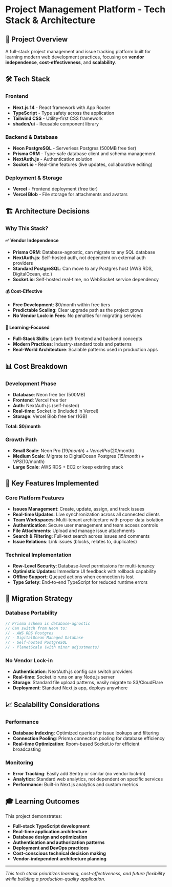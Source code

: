 # Project Management Platform - Tech Stack & Architecture

## 🎯 Project Overview

A full-stack project management and issue tracking platform built for learning modern web development practices, focusing on **vendor independence**, **cost-effectiveness**, and **scalability**.

## 🛠️ Tech Stack

### Frontend

- **Next.js 14** - React framework with App Router
- **TypeScript** - Type safety across the application
- **Tailwind CSS** - Utility-first CSS framework
- **shadcn/ui** - Reusable component library

### Backend & Database

- **Neon PostgreSQL** - Serverless Postgres (500MB free tier)
- **Prisma ORM** - Type-safe database client and schema management
- **NextAuth.js** - Authentication solution
- **Socket.io** - Real-time features (live updates, collaborative editing)

### Deployment & Storage

- **Vercel** - Frontend deployment (free tier)
- **Vercel Blob** - File storage for attachments and avatars

## 🏗️ Architecture Decisions

### Why This Stack?

#### ✅ **Vendor Independence**

- **Prisma ORM**: Database-agnostic, can migrate to any SQL database
- **NextAuth.js**: Self-hosted auth, not dependent on external auth providers
- **Standard PostgreSQL**: Can move to any Postgres host (AWS RDS, DigitalOcean, etc.)
- **Socket.io**: Self-hosted real-time, no WebSocket service dependency

#### 💰 **Cost-Effective**

- **Free Development**: $0/month within free tiers
- **Predictable Scaling**: Clear upgrade path as the project grows
- **No Vendor Lock-in Fees**: No penalties for migrating services

#### 🔧 **Learning-Focused**

- **Full-Stack Skills**: Learn both frontend and backend concepts
- **Modern Practices**: Industry-standard tools and patterns
- **Real-World Architecture**: Scalable patterns used in production apps

## 📊 Cost Breakdown

### Development Phase

- **Database**: Neon free tier (500MB)
- **Frontend**: Vercel free tier
- **Auth**: NextAuth.js (self-hosted)
- **Real-time**: Socket.io (included in Vercel)
- **Storage**: Vercel Blob free tier (1GB)

**Total: $0/month**

### Growth Path

- **Small Scale**: Neon Pro ($19/month) + Vercel Pro ($20/month)
- **Medium Scale**: Migrate to DigitalOcean Postgres ($15/month) + VPS ($10/month)
- **Large Scale**: AWS RDS + EC2 or keep existing stack

## 🚀 Key Features Implemented

### Core Platform Features

- **Issues Management**: Create, update, assign, and track issues
- **Real-time Updates**: Live synchronization across all connected clients
- **Team Workspaces**: Multi-tenant architecture with proper data isolation
- **Authentication**: Secure user management and team access controls
- **File Attachments**: Upload and manage issue attachments
- **Search & Filtering**: Full-text search across issues and comments
- **Issue Relations**: Link issues (blocks, relates to, duplicates)

### Technical Implementation

- **Row-Level Security**: Database-level permissions for multi-tenancy
- **Optimistic Updates**: Immediate UI feedback with rollback capability
- **Offline Support**: Queued actions when connection is lost
- **Type Safety**: End-to-end TypeScript for reduced runtime errors

## 🔄 Migration Strategy

### Database Portability

```typescript
// Prisma schema is database-agnostic
// Can switch from Neon to:
// - AWS RDS Postgres
// - DigitalOcean Managed Database
// - Self-hosted PostgreSQL
// - PlanetScale (with minor adjustments)
```

### No Vendor Lock-in

- **Authentication**: NextAuth.js config can switch providers
- **Real-time**: Socket.io runs on any Node.js server
- **Storage**: Standard file upload patterns, easily migrate to S3/CloudFlare
- **Deployment**: Standard Next.js app, deploys anywhere

## 📈 Scalability Considerations

### Performance

- **Database Indexing**: Optimized queries for issue lookups and filtering
- **Connection Pooling**: Prisma connection pooling for database efficiency
- **Real-time Optimization**: Room-based Socket.io for efficient broadcasting

### Monitoring

- **Error Tracking**: Easily add Sentry or similar (no vendor lock-in)
- **Analytics**: Standard web analytics, not dependent on specific services
- **Performance**: Built-in Next.js analytics and custom metrics

## 🎓 Learning Outcomes

This project demonstrates:

- **Full-stack TypeScript development**
- **Real-time application architecture**
- **Database design and optimization**
- **Authentication and authorization patterns**
- **Deployment and DevOps practices**
- **Cost-conscious technical decision making**
- **Vendor-independent architecture planning**

---

_This tech stack prioritizes learning, cost-effectiveness, and future flexibility while building a production-quality application._
